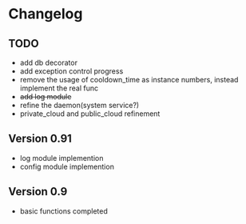 # Changelog
## TODO
- add db decorator
- add exception control progress
- remove the usage of cooldown_time as instance numbers, instead implement the real func
- ~~add log module~~
- refine the daemon(system service?)
- private_cloud and public_cloud refinement

## Version 0.91
- log module implemention
- config module implemention

## Version 0.9
- basic functions completed